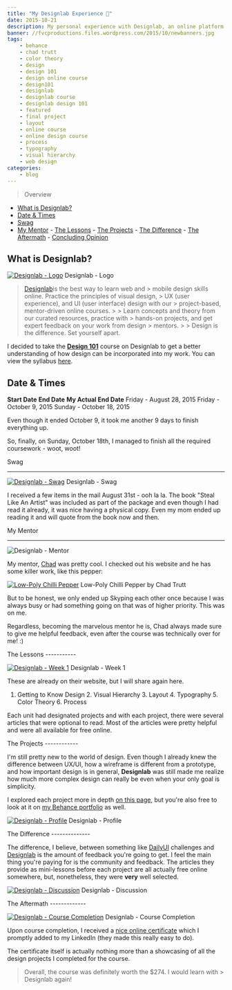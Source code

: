 ```yaml
---
title: "My Designlab Experience 🎨"
date: 2015-10-21
description: My personal experience with Designlab, an online platform for learning web and mobile design skills.
banner: //fvcproductions.files.wordpress.com/2015/10/newbanners.jpg
tags:
    - behance
    - chad trutt
    - color theory
    - design
    - design 101
    - design online course
    - design101
    - designlab
    - designlab course
    - designlab design 101
    - featured
    - final project
    - layout
    - online course
    - online design course
    - process
    - typography
    - visual hierarchy
    - web design
categories:
    - blog
---
```


> Overview

* [What is Designlab?](#section-what)
* [Date & Times](#section-date)
* [Swag](#section-swag)
* [My Mentor](#section-mentor) - [The Lessons](#section-lessons) - [The Projects](#section-projects) - [The Difference](#section-difference) - [The Aftermath](#section-aftermath) - [Concluding Opinion](#section-conclusion)

## What is Designlab?

[![Designlab - Logo](//fvcproductions.files.wordpress.com/2015/10/designlab-logo.png)](//fvcproductions.files.wordpress.com/2015/10/designlab-logo.png) Designlab - Logo

> [Designlab](//trydesignlab.com)is the best way to learn web and > mobile design skills online. Practice the principles of visual design, > UX (user experience), and UI (user interface) design with our > project-based, mentor-driven online courses. > > Learn concepts and theory from our curated resources, practice with > hands-on projects, and get expert feedback on your work from design > mentors. > > Design is the difference. Set yourself apart.

I decided to take the **[Design 101](//trydesignlab.com/web-design-course/)** course on Designlab to get a better understanding of how design can be incorporated into my work. You can view the syllabus [here](//storage.trydesignlab.com/syllabus/design-101.pdf).

## Date & Times

**Start Date** **End Date** **My Actual End Date** Friday - August 28, 2015 Friday - October 9, 2015 Sunday - October 18, 2015

Even though it ended October 9, it took me another 9 days to finish everything up.

So, finally, on Sunday, October 18th, I managed to finish all the required coursework - woot, woot!

Swag

---

[![Designlab - Swag](//fvcproductions.files.wordpress.com/2015/10/designlab-swag.jpg)](//fvcproductions.com/?attachment_id=3107) Designlab - Swag

I received a few items in the mail August 31st - ooh la la. The book "Steal Like An Artist" was included as part of the package and even though I had read it already, it was nice having a physical copy. Even my mom ended up reading it and will quote from the book now and then.

My Mentor

---

![Designlab - Mentor](//fvcproductions.files.wordpress.com/2015/10/designlab-mentor.png)

My mentor, [Chad](//chadtrutt.com/ "Chad Trutt") was pretty cool. I checked out his website and he has some killer work, like this pepper:

[![Low-Poly Chilli Pepper](//m2.behance.net/rendition/pm/17019797/disp/d7e391ee6a819bdc0bdb3cf9eb6bed0c.jpg)](//m2.behance.net/rendition/pm/17019797/disp/d7e391ee6a819bdc0bdb3cf9eb6bed0c.jpg) Low-Poly Chilli Pepper by Chad Trutt

But to be honest, we only ended up Skyping each other once because I was always busy or had something going on that was of higher priority. This was on me.

Regardless, becoming the marvelous mentor he is, Chad always made sure to give me helpful feedback, even after the course was technically over for me! :)

The Lessons -----------

[![Designlab - Week 1](//fvcproductions.files.wordpress.com/2015/10/designlab-week1.png)](//fvcproductions.com/blog/2015/10/21/my-designlab-experience/designlab-week1/) Designlab - Week 1

These are already on their website, but I will share again here.

1. Getting to Know Design 2. Visual Hierarchy 3. Layout 4. Typography 5. Color Theory 6. Process

Each unit had designated projects and with each project, there were several articles that were optional to read. Most of the articles were pretty helpful and were all available for free online.

The Projects ------------

I'm still pretty new to the world of design. Even though I already knew the difference between UX/UI, how a wireframe is different from a prototype, and how important design is in general, **Designlab** was still made me realize how much more complex design can really be even when your only goal is simplicity.

I explored each project more in depth [on this page](//fvcproductions.com/portfolio/designlab-submissions/), but you're also free to look at it on [my Behance portfolio](//www.behance.net/gallery/29117121/My-Designlab-Experience) as well.

[![Designlab - Profile](//fvcproductions.files.wordpress.com/2015/10/designlab-profile.png)](//fvcproductions.com/blog/2015/10/21/my-designlab-experience/designlab-profile-2/) Designlab - Profile

The Difference --------------

The difference, I believe, between something like [DailyUI](//chadtrutt.com/ "Chad Trutt") challenges and [Designlab](//trydesignlab.com "Designlab") is the amount of feedback you're going to get. I feel the main thing you're paying for is the community and feedback. The articles they provide as mini-lessons before each project are all actually free online somewhere, but, nonetheless, they were **very** well selected.

[![Designlab - Discussion](//fvcproductions.files.wordpress.com/2015/10/designlab-discussion.png)](//fvcproductions.com/blog/2015/10/21/my-designlab-experience/designlab-discussion-2/) Designlab - Discussion

The Aftermath -------------

[![Designlab - Course Completion](//fvcproductions.files.wordpress.com/2015/10/designlab-course-summary.png)](//fvcproductions.com/blog/2015/10/21/my-designlab-experience/designlab-course-summary/) Designlab - Course Completion

Upon course completion, I received a [nice online certificate](//trydesignlab.com/certificates/design-101/fvcproductions/) which I promptly added to my LinkedIn (they made this really easy to do).

The certificate itself is actually nothing more than a showcasing of all the design projects I completed for the course.

> Overall, the course was definitely worth the \$274. I would learn with > Designlab again!
